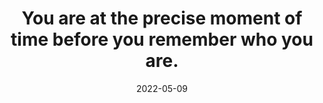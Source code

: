 ---
title: "You are at the precise moment of time before you remember who you are."
date: 2022-05-09
tags:
  - Fragment
---